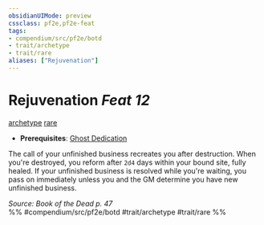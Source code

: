 ```yaml
---
obsidianUIMode: preview
cssclass: pf2e,pf2e-feat
tags:
- compendium/src/pf2e/botd
- trait/archetype
- trait/rare
aliases: ["Rejuvenation"]
---
```

# Rejuvenation  *Feat 12*  
[archetype](../../rules/traits/archetype.md)  [rare](../../rules/traits/rare.md)  

- **Prerequisites**: [Ghost Dedication](ghost-dedication-botd.md)

The call of your unfinished business recreates you after destruction. When you're destroyed, you reform after `2d4` days within your bound site, fully healed. If your unfinished business is resolved while you're waiting, you pass on immediately unless you and the GM determine you have new unfinished business.

*Source: Book of the Dead p. 47*  
%% #compendium/src/pf2e/botd #trait/archetype #trait/rare %%